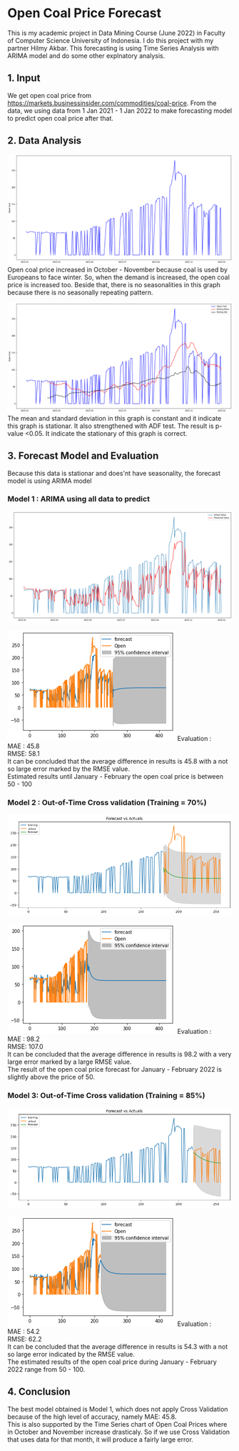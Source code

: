 # Open Coal Price Forecast

This is my academic project in Data Mining Course (June 2022) in Faculty of Computer Science University of Indonesia. I do this project with my partner Hilmy Akbar. This forecasting is using Time Series Analysis with ARIMA model and do some other explnatory analysis.

## 1. Input
We get open coal price from https://markets.businessinsider.com/commodities/coal-price. From the data, we using data from 1 Jan 2021 - 1 Jan 2022 to make forecasting model to predict open coal price after that.
## 2. Data Analysis
![alt text](https://github.com/risw24/open_coal/blob/master/image/Open%20Coal%20Graph.png?raw=true)
Open coal price increased in October - November because coal is used by Europeans to face winter. So, when the demand is increased, the open coal price is increased too.
Beside that, there is no seasonalities in this graph because there is no seasonally repeating pattern.

![alt text](https://github.com/risw24/open_coal/blob/master/image/Open%20Coal%20with%20mean%20std.png?raw=true)
The mean and standard deviation in this graph is constant and it indicate this graph is stationar.
It also strengthened with ADF test. The result is p-value <0.05. It indicate the stationary of this graph is correct.

## 3. Forecast Model and Evaluation
Because this data is stationar and does'nt have seasonality, the forecast model is using ARIMA model
### Model 1 : ARIMA using all data to predict

![alt text](https://github.com/risw24/open_coal/blob/master/image/model%201.png?raw=true)

![alt text](https://github.com/risw24/open_coal/blob/master/image/model%201%20forecasting.png?raw=true)
Evaluation :
<br/>
MAE : 45.8<br/>
RMSE: 58.1
<br/>
It can be concluded that the average difference in results is 45.8 with a not so large error marked by the RMSE value.
<br/>
Estimated results until January - February the open coal price is between 50 - 100
### Model 2 : Out-of-Time Cross validation (Training = 70%)
![alt text](https://github.com/risw24/open_coal/blob/master/image/model%202.png?raw=true)

![alt text](https://github.com/risw24/open_coal/blob/master/image/model%202%20forecasting.png?raw=true)
Evaluation :
<br/>
MAE : 98.2<br/>
RMSE: 107.0
<br/>
It can be concluded that the average difference in results is 98.2 with a very large error marked by a large RMSE value.
<br/>
The result of the open coal price forecast for January - February 2022 is slightly above the price of 50.
### Model 3: Out-of-Time Cross validation (Training = 85%)
![alt text](https://github.com/risw24/open_coal/blob/master/image/model%203.png?raw=true)

![alt text](https://github.com/risw24/open_coal/blob/master/image/model%203%20forecasting.png?raw=true)
Evaluation :
<br/>
MAE : 54.2<br/>
RMSE: 62.2
<br/>
It can be concluded that the average difference in results is 54.3 with a not so large error indicated by the RMSE value.
<br/>
The estimated results of the open coal price during January - February 2022 range from 50 - 100.
## 4. Conclusion
The best model obtained is Model 1, which does not apply Cross Validation because of the high level of accuracy, namely MAE: 45.8.
<br/>
This is also supported by the Time Series chart of Open Coal Prices where in October and November increase drasticaly. So if we use Cross Validation that uses data for that month, it will produce a fairly large error.
